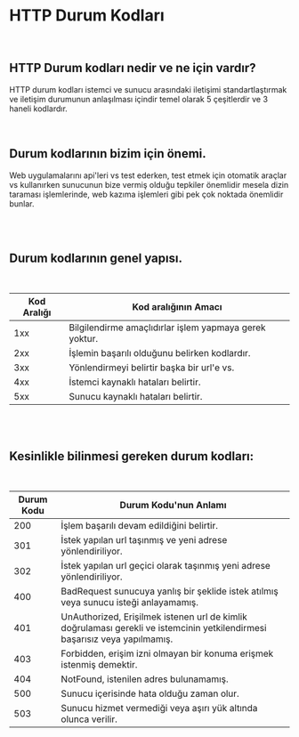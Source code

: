 # HTTP Durum Kodları
<br>

## HTTP Durum kodları nedir ve ne için vardır?

<p>
    HTTP durum kodları istemci ve sunucu arasındaki iletişimi
    standartlaştırmak ve iletişim durumunun anlaşılması içindir
    temel olarak 5 çeşitlerdir ve 3 haneli kodlardır.
</p>
<br>

## Durum kodlarının bizim için önemi.

<p>
    Web uygulamalarını api'leri vs test ederken, test etmek için otomatik
    araçlar vs kullanırken sunucunun bize vermiş olduğu tepkiler önemlidir
    mesela dizin taraması işlemlerinde, web kazıma işlemleri gibi pek çok
    noktada önemlidir bunlar.
</p>
<br>
<br>

## Durum kodlarının genel yapısı.
<br>

| Kod Aralığı | Kod aralığının Amacı | 
|-------------|----------------------|
| 1xx         | Bilgilendirme amaçlıdırlar işlem yapmaya gerek yoktur. |
| 2xx         | İşlemin başarılı olduğunu belirken kodlardır. |
| 3xx         | Yönlendirmeyi belirtir başka bir url'e vs. |
| 4xx         | İstemci kaynaklı hataları belirtir. |
| 5xx         | Sunucu kaynaklı hataları belirtir.

<br>
<br>

## Kesinlikle bilinmesi gereken durum kodları:
<br>

| Durum Kodu | Durum Kodu'nun Anlamı |
|------------|-----------------------|
| 200        | İşlem başarılı devam edildiğini belirtir. |
| 301        | İstek yapılan url taşınmış ve yeni adrese yönlendiriliyor. |
| 302        | İstek yapılan url geçici olarak taşınmış yeni adrese yönlendiriliyor.| 
| 400        | BadRequest sunucuya yanlış bir şeklide istek atılmış veya sunucu isteği anlayamamış. |
| 401        | UnAuthorized, Erişilmek istenen url de kimlik doğrulaması gerekli ve istemcinin yetkilendirmesi başarısız veya yapılmamış. |
| 403        | Forbidden, erişim izni olmayan bir konuma erişmek istenmiş demektir. |
| 404        | NotFound, istenilen adres bulunamamış. |
| 500        | Sunucu içerisinde hata olduğu zaman olur. |
| 503        | Sunucu hizmet vermediği veya aşırı yük altında olunca verilir. |












